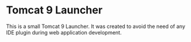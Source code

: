 # Tomcat 9 Launcher

This is a small Tomcat 9 Launcher. It was created to avoid the need
of any IDE plugin during web application development.
